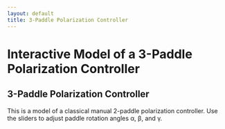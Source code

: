 ```yaml
---
layout: default
title: 3-Paddle Polarization Controller
---
```


<h1>Interactive Model of a 3-Paddle Polarization Controller</h1>
<h2>3-Paddle Polarization Controller</h2>
<p>This is a model of a classical manual 2-paddle polarization controller. Use the sliders to adjust paddle rotation angles α, β, and γ.</p>

<div id="controller"></div>
<div id="poincare"></div>  
<div style="display: flex; gap: 0px; flex-wrap: wrap; justify-content: center;">
    <div id="ellips0"></div>
    <div id="ellips1"></div>
    <div id="ellips2"></div>
</div>

 
<script>  
  var controller = new GGBApplet(createGGBParams("controller", "hqfm9sqy",), true);
  var poincare = new GGBApplet(createGGBParams("poincare", "rvbafww5",{enableRightClick: true}), true);
  var ellips0 = new GGBApplet(createGGBParams("ellips0", "ar9nzxm3"), true);
  var ellips1 = new GGBApplet(createGGBParams("ellips1", "ar9nzxm3"), true);
  var ellips2 = new GGBApplet(createGGBParams("ellips2", "ar9nzxm3"), true);

  window.onload = function () {
    controller.inject("controller")
    poincare.inject("poincare");
    ellips0.inject("ellips0");
    ellips1.inject("ellips1");
    ellips2.inject("ellips2");
  };

let appletsLoaded = {
  controller: false,
  poincare: false,
  ellips0: false,
  ellips1: false,
  ellips2: false
};


function setupAll() {	
    setMode(poincare, "threePoints");
    poincare.setValue("phi1", 90)
    poincare.setValue("phi2", 180)
    poincare.setColor("P0", 0,0,0)
    ellips0.setColor("ellips", 0, 0, 0)

    console.log("Set background colors for applets");
    const bgColor = getCssVariable("--base3")
    controller.setGraphicsOptions(-1,{"bgColor":bgColor});
    controller.setGraphicsOptions(1,{"bgColor":bgColor});
    poincare.setGraphicsOptions(-1,{"bgColor":bgColor});
    poincare.setGraphicsOptions(1,{"bgColor":bgColor});
    ellips0.setGraphicsOptions(1,{"bgColor":bgColor});
    ellips1.setGraphicsOptions(1,{"bgColor":bgColor});
    ellips2.setGraphicsOptions(1,{"bgColor":bgColor});
	
    setColors([
      { applet: controller, name: "paddle1" },
      { applet: controller, name: "th1" },
      { applet: poincare,   name: "P1" },
      { applet: poincare,   name: "P0P1"},
      { applet: ellips1,    name: "ellips"},  
    ], "--blue");

    setColors([
      { applet: controller, name: "paddle2" },
      { applet: controller, name: "th2" },
      { applet: poincare,   name: "P2" },
      { applet: poincare,   name: "P1P2"},
      { applet: ellips2,    name: "ellips"},  
    ], "--orange");    
	      
    syncValue(controller, "th1", poincare, "th1");
    syncValue(controller, "th2", poincare, "th2");  
    controller.registerObjectUpdateListener("th1", () => syncValue(controller, "th1", poincare, "th1"));
    controller.registerObjectUpdateListener("th2", () => syncValue(controller, "th2", poincare, "th2"));
    
    syncCoords(poincare, "P0", ellips0, "S");
    syncCoords(poincare, "P1", ellips1, "S");
    syncCoords(poincare, "P2", ellips2, "S"); 
    poincare.registerObjectUpdateListener("P0", () => syncCoords(poincare, "P0", ellips0, "S"));
    poincare.registerObjectUpdateListener("P1", () => syncCoords(poincare, "P1", ellips1, "S"));
    poincare.registerObjectUpdateListener("P2", () => syncCoords(poincare, "P2", ellips2, "S"));   
}
</script>


